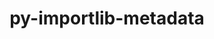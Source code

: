 ---
title: "py-importlib-metadata"
layout: cache
categories: [package, develop]
meta: {"versions": ["7.0.1"], "compilers": ["gcc@=10.2.1", "gcc@=10.5.0", "gcc@=11.1.0", "gcc@=11.4.0", "gcc@=13.3.0", "gcc@=9.4.0", "oneapi@=2024.2.1"], "oss": ["centos7", "rhel8", "ubuntu20.04", "ubuntu22.04"], "platforms": ["linux"], "targets": ["aarch64", "neoverse_v1", "neoverse_v2", "ppc64le", "x86_64_v3"], "stacks": ["data-vis-sdk", "developer-tools-aarch64-linux-gnu", "developer-tools-manylinux2014", "developer-tools-x86_64_v3-linux-gnu", "e4s", "e4s-neoverse-v2", "e4s-neoverse_v1", "e4s-oneapi", "e4s-power", "root"], "num_specs": 76, "num_specs_by_stack": {"developer-tools-manylinux2014": 3, "root": 76, "developer-tools-x86_64_v3-linux-gnu": 3, "developer-tools-aarch64-linux-gnu": 2, "e4s-power": 12, "data-vis-sdk": 6, "e4s-neoverse_v1": 8, "e4s-neoverse-v2": 12, "e4s": 12, "e4s-oneapi": 18}}
spec_details: [{"hash": "b5zshat3gm6d2hgtwp4mvywkwz4k4jx7", "compiler": "gcc@=10.2.1", "versions": ["7.0.1"], "os": "centos7", "platform": "linux", "target": "x86_64_v3", "variants": ["build_system=python_pip"], "stacks": ["developer-tools-manylinux2014", "root"], "size": "-", "tarball": "https://binaries.spack.io/develop/build_cache/linux-centos7-x86_64_v3/gcc-10.2.1/py-importlib-metadata-7.0.1/linux-centos7-x86_64_v3-gcc-10.2.1-py-importlib-metadata-7.0.1-b5zshat3gm6d2hgtwp4mvywkwz4k4jx7.spack"}, {"hash": "i5y6tcy7bj6m3syl62bvnpxjgr4yblkd", "compiler": "gcc@=10.2.1", "versions": ["7.0.1"], "os": "centos7", "platform": "linux", "target": "x86_64_v3", "variants": ["build_system=python_pip"], "stacks": ["developer-tools-manylinux2014", "root"], "size": "-", "tarball": "https://binaries.spack.io/develop/build_cache/linux-centos7-x86_64_v3/gcc-10.2.1/py-importlib-metadata-7.0.1/linux-centos7-x86_64_v3-gcc-10.2.1-py-importlib-metadata-7.0.1-i5y6tcy7bj6m3syl62bvnpxjgr4yblkd.spack"}, {"hash": "ifccghqj2gwrm2oic5ph4pkg4uozfbdk", "compiler": "gcc@=10.2.1", "versions": ["7.0.1"], "os": "centos7", "platform": "linux", "target": "x86_64_v3", "variants": ["build_system=python_pip"], "stacks": ["developer-tools-manylinux2014", "root"], "size": "-", "tarball": "https://binaries.spack.io/develop/build_cache/linux-centos7-x86_64_v3/gcc-10.2.1/py-importlib-metadata-7.0.1/linux-centos7-x86_64_v3-gcc-10.2.1-py-importlib-metadata-7.0.1-ifccghqj2gwrm2oic5ph4pkg4uozfbdk.spack"}, {"hash": "3oc6rngp3g3ap2jlbw7eizcixrywp3c3", "compiler": "gcc@=10.5.0", "versions": ["7.0.1"], "os": "centos7", "platform": "linux", "target": "x86_64_v3", "variants": ["build_system=python_pip"], "stacks": ["developer-tools-x86_64_v3-linux-gnu", "root"], "size": "-", "tarball": "https://binaries.spack.io/develop/build_cache/linux-centos7-x86_64_v3/gcc-10.5.0/py-importlib-metadata-7.0.1/linux-centos7-x86_64_v3-gcc-10.5.0-py-importlib-metadata-7.0.1-3oc6rngp3g3ap2jlbw7eizcixrywp3c3.spack"}, {"hash": "7havhmnxgkaeqp3qyheorngua2yrl55j", "compiler": "gcc@=10.5.0", "versions": ["7.0.1"], "os": "centos7", "platform": "linux", "target": "x86_64_v3", "variants": ["build_system=python_pip"], "stacks": ["developer-tools-x86_64_v3-linux-gnu", "root"], "size": "-", "tarball": "https://binaries.spack.io/develop/build_cache/linux-centos7-x86_64_v3/gcc-10.5.0/py-importlib-metadata-7.0.1/linux-centos7-x86_64_v3-gcc-10.5.0-py-importlib-metadata-7.0.1-7havhmnxgkaeqp3qyheorngua2yrl55j.spack"}, {"hash": "cji6ctixic2b6p272z3teiyzxy55imrr", "compiler": "gcc@=10.5.0", "versions": ["7.0.1"], "os": "centos7", "platform": "linux", "target": "x86_64_v3", "variants": ["build_system=python_pip"], "stacks": ["developer-tools-x86_64_v3-linux-gnu", "root"], "size": "-", "tarball": "https://binaries.spack.io/develop/build_cache/linux-centos7-x86_64_v3/gcc-10.5.0/py-importlib-metadata-7.0.1/linux-centos7-x86_64_v3-gcc-10.5.0-py-importlib-metadata-7.0.1-cji6ctixic2b6p272z3teiyzxy55imrr.spack"}, {"hash": "3ltmr6erxhdnlsnnr3jcc52grkqijxsc", "compiler": "gcc@=13.3.0", "versions": ["7.0.1"], "os": "rhel8", "platform": "linux", "target": "aarch64", "variants": ["build_system=python_pip"], "stacks": ["root", "developer-tools-aarch64-linux-gnu"], "size": "-", "tarball": "https://binaries.spack.io/develop/build_cache/linux-rhel8-aarch64/gcc-13.3.0/py-importlib-metadata-7.0.1/linux-rhel8-aarch64-gcc-13.3.0-py-importlib-metadata-7.0.1-3ltmr6erxhdnlsnnr3jcc52grkqijxsc.spack"}, {"hash": "5zr3a6sjip7ib43e7rpetpoeatnsl7so", "compiler": "gcc@=13.3.0", "versions": ["7.0.1"], "os": "rhel8", "platform": "linux", "target": "aarch64", "variants": ["build_system=python_pip"], "stacks": ["root", "developer-tools-aarch64-linux-gnu"], "size": "-", "tarball": "https://binaries.spack.io/develop/build_cache/linux-rhel8-aarch64/gcc-13.3.0/py-importlib-metadata-7.0.1/linux-rhel8-aarch64-gcc-13.3.0-py-importlib-metadata-7.0.1-5zr3a6sjip7ib43e7rpetpoeatnsl7so.spack"}, {"hash": "lypt4j3swusmqvs4i3ycdjptctl5obi6", "compiler": "gcc@=9.4.0", "versions": ["7.0.1"], "os": "ubuntu20.04", "platform": "linux", "target": "ppc64le", "variants": ["build_system=python_pip"], "stacks": ["root", "e4s-power"], "size": "-", "tarball": "https://binaries.spack.io/develop/build_cache/linux-ubuntu20.04-ppc64le/gcc-9.4.0/py-importlib-metadata-7.0.1/linux-ubuntu20.04-ppc64le-gcc-9.4.0-py-importlib-metadata-7.0.1-lypt4j3swusmqvs4i3ycdjptctl5obi6.spack"}, {"hash": "umqb4fq7oj5hid35pukrguy6pedcl34n", "compiler": "gcc@=9.4.0", "versions": ["7.0.1"], "os": "ubuntu20.04", "platform": "linux", "target": "ppc64le", "variants": ["build_system=python_pip"], "stacks": ["root", "e4s-power"], "size": "-", "tarball": "https://binaries.spack.io/develop/build_cache/linux-ubuntu20.04-ppc64le/gcc-9.4.0/py-importlib-metadata-7.0.1/linux-ubuntu20.04-ppc64le-gcc-9.4.0-py-importlib-metadata-7.0.1-umqb4fq7oj5hid35pukrguy6pedcl34n.spack"}, {"hash": "prxhmif2c55p7jrqh6k52ilr3x7p3rnm", "compiler": "gcc@=9.4.0", "versions": ["7.0.1"], "os": "ubuntu20.04", "platform": "linux", "target": "ppc64le", "variants": ["build_system=python_pip"], "stacks": ["root", "e4s-power"], "size": "-", "tarball": "https://binaries.spack.io/develop/build_cache/linux-ubuntu20.04-ppc64le/gcc-9.4.0/py-importlib-metadata-7.0.1/linux-ubuntu20.04-ppc64le-gcc-9.4.0-py-importlib-metadata-7.0.1-prxhmif2c55p7jrqh6k52ilr3x7p3rnm.spack"}, {"hash": "5gs62vghojllrce5xijd7us7elir3c3r", "compiler": "gcc@=9.4.0", "versions": ["7.0.1"], "os": "ubuntu20.04", "platform": "linux", "target": "ppc64le", "variants": ["build_system=python_pip"], "stacks": ["root", "e4s-power"], "size": "-", "tarball": "https://binaries.spack.io/develop/build_cache/linux-ubuntu20.04-ppc64le/gcc-9.4.0/py-importlib-metadata-7.0.1/linux-ubuntu20.04-ppc64le-gcc-9.4.0-py-importlib-metadata-7.0.1-5gs62vghojllrce5xijd7us7elir3c3r.spack"}, {"hash": "244m2q3irtt43hva4m5uzah5dceng3if", "compiler": "gcc@=9.4.0", "versions": ["7.0.1"], "os": "ubuntu20.04", "platform": "linux", "target": "ppc64le", "variants": ["build_system=python_pip"], "stacks": ["root", "e4s-power"], "size": "-", "tarball": "https://binaries.spack.io/develop/build_cache/linux-ubuntu20.04-ppc64le/gcc-9.4.0/py-importlib-metadata-7.0.1/linux-ubuntu20.04-ppc64le-gcc-9.4.0-py-importlib-metadata-7.0.1-244m2q3irtt43hva4m5uzah5dceng3if.spack"}, {"hash": "tetmaf2g5ucchlqbsksozl2fasqubzms", "compiler": "gcc@=9.4.0", "versions": ["7.0.1"], "os": "ubuntu20.04", "platform": "linux", "target": "ppc64le", "variants": ["build_system=python_pip"], "stacks": ["root", "e4s-power"], "size": "-", "tarball": "https://binaries.spack.io/develop/build_cache/linux-ubuntu20.04-ppc64le/gcc-9.4.0/py-importlib-metadata-7.0.1/linux-ubuntu20.04-ppc64le-gcc-9.4.0-py-importlib-metadata-7.0.1-tetmaf2g5ucchlqbsksozl2fasqubzms.spack"}, {"hash": "2yx4zcqw5mgqrf7wppu3fk2lahijdfxp", "compiler": "gcc@=9.4.0", "versions": ["7.0.1"], "os": "ubuntu20.04", "platform": "linux", "target": "ppc64le", "variants": ["build_system=python_pip"], "stacks": ["root", "e4s-power"], "size": "-", "tarball": "https://binaries.spack.io/develop/build_cache/linux-ubuntu20.04-ppc64le/gcc-9.4.0/py-importlib-metadata-7.0.1/linux-ubuntu20.04-ppc64le-gcc-9.4.0-py-importlib-metadata-7.0.1-2yx4zcqw5mgqrf7wppu3fk2lahijdfxp.spack"}, {"hash": "jfcy4mbfmeg2xwpdibidsskidgpuqzix", "compiler": "gcc@=9.4.0", "versions": ["7.0.1"], "os": "ubuntu20.04", "platform": "linux", "target": "ppc64le", "variants": ["build_system=python_pip"], "stacks": ["root", "e4s-power"], "size": "-", "tarball": "https://binaries.spack.io/develop/build_cache/linux-ubuntu20.04-ppc64le/gcc-9.4.0/py-importlib-metadata-7.0.1/linux-ubuntu20.04-ppc64le-gcc-9.4.0-py-importlib-metadata-7.0.1-jfcy4mbfmeg2xwpdibidsskidgpuqzix.spack"}, {"hash": "jhdkljt2pomekj4xzlg5sstygqefs5xn", "compiler": "gcc@=9.4.0", "versions": ["7.0.1"], "os": "ubuntu20.04", "platform": "linux", "target": "ppc64le", "variants": ["build_system=python_pip"], "stacks": ["root", "e4s-power"], "size": "-", "tarball": "https://binaries.spack.io/develop/build_cache/linux-ubuntu20.04-ppc64le/gcc-9.4.0/py-importlib-metadata-7.0.1/linux-ubuntu20.04-ppc64le-gcc-9.4.0-py-importlib-metadata-7.0.1-jhdkljt2pomekj4xzlg5sstygqefs5xn.spack"}, {"hash": "wii5ryfrmkjfuat37qejhbp2k5do7hm4", "compiler": "gcc@=9.4.0", "versions": ["7.0.1"], "os": "ubuntu20.04", "platform": "linux", "target": "ppc64le", "variants": ["build_system=python_pip"], "stacks": ["root", "e4s-power"], "size": "-", "tarball": "https://binaries.spack.io/develop/build_cache/linux-ubuntu20.04-ppc64le/gcc-9.4.0/py-importlib-metadata-7.0.1/linux-ubuntu20.04-ppc64le-gcc-9.4.0-py-importlib-metadata-7.0.1-wii5ryfrmkjfuat37qejhbp2k5do7hm4.spack"}, {"hash": "ziehz76e67zmcunvx5mjbizt4m7u7ruc", "compiler": "gcc@=9.4.0", "versions": ["7.0.1"], "os": "ubuntu20.04", "platform": "linux", "target": "ppc64le", "variants": ["build_system=python_pip"], "stacks": ["root", "e4s-power"], "size": "-", "tarball": "https://binaries.spack.io/develop/build_cache/linux-ubuntu20.04-ppc64le/gcc-9.4.0/py-importlib-metadata-7.0.1/linux-ubuntu20.04-ppc64le-gcc-9.4.0-py-importlib-metadata-7.0.1-ziehz76e67zmcunvx5mjbizt4m7u7ruc.spack"}, {"hash": "ztuefqbkvsyw2umfc4dsto2ybswy2755", "compiler": "gcc@=9.4.0", "versions": ["7.0.1"], "os": "ubuntu20.04", "platform": "linux", "target": "ppc64le", "variants": ["build_system=python_pip"], "stacks": ["root", "e4s-power"], "size": "-", "tarball": "https://binaries.spack.io/develop/build_cache/linux-ubuntu20.04-ppc64le/gcc-9.4.0/py-importlib-metadata-7.0.1/linux-ubuntu20.04-ppc64le-gcc-9.4.0-py-importlib-metadata-7.0.1-ztuefqbkvsyw2umfc4dsto2ybswy2755.spack"}, {"hash": "j3g2r6lkfqdt5pxk3mduxuctun6t3sr2", "compiler": "gcc@=11.1.0", "versions": ["7.0.1"], "os": "ubuntu20.04", "platform": "linux", "target": "x86_64_v3", "variants": ["build_system=python_pip"], "stacks": ["data-vis-sdk", "root"], "size": "-", "tarball": "https://binaries.spack.io/develop/build_cache/linux-ubuntu20.04-x86_64_v3/gcc-11.1.0/py-importlib-metadata-7.0.1/linux-ubuntu20.04-x86_64_v3-gcc-11.1.0-py-importlib-metadata-7.0.1-j3g2r6lkfqdt5pxk3mduxuctun6t3sr2.spack"}, {"hash": "ni3mel2a3nvmnpeda3rfdu26c3iowjtv", "compiler": "gcc@=11.1.0", "versions": ["7.0.1"], "os": "ubuntu20.04", "platform": "linux", "target": "x86_64_v3", "variants": ["build_system=python_pip"], "stacks": ["data-vis-sdk", "root"], "size": "-", "tarball": "https://binaries.spack.io/develop/build_cache/linux-ubuntu20.04-x86_64_v3/gcc-11.1.0/py-importlib-metadata-7.0.1/linux-ubuntu20.04-x86_64_v3-gcc-11.1.0-py-importlib-metadata-7.0.1-ni3mel2a3nvmnpeda3rfdu26c3iowjtv.spack"}, {"hash": "txlzbt5lxhz6jyahaxzufq6titfjbkqe", "compiler": "gcc@=11.1.0", "versions": ["7.0.1"], "os": "ubuntu20.04", "platform": "linux", "target": "x86_64_v3", "variants": ["build_system=python_pip"], "stacks": ["data-vis-sdk", "root"], "size": "-", "tarball": "https://binaries.spack.io/develop/build_cache/linux-ubuntu20.04-x86_64_v3/gcc-11.1.0/py-importlib-metadata-7.0.1/linux-ubuntu20.04-x86_64_v3-gcc-11.1.0-py-importlib-metadata-7.0.1-txlzbt5lxhz6jyahaxzufq6titfjbkqe.spack"}, {"hash": "24r353haoahrj6dnrpis3wmpbjervkob", "compiler": "gcc@=11.1.0", "versions": ["7.0.1"], "os": "ubuntu20.04", "platform": "linux", "target": "x86_64_v3", "variants": ["build_system=python_pip"], "stacks": ["data-vis-sdk", "root"], "size": "-", "tarball": "https://binaries.spack.io/develop/build_cache/linux-ubuntu20.04-x86_64_v3/gcc-11.1.0/py-importlib-metadata-7.0.1/linux-ubuntu20.04-x86_64_v3-gcc-11.1.0-py-importlib-metadata-7.0.1-24r353haoahrj6dnrpis3wmpbjervkob.spack"}, {"hash": "lgj4wpvi44eyeebzztzo55nlzjo4xbsp", "compiler": "gcc@=11.1.0", "versions": ["7.0.1"], "os": "ubuntu20.04", "platform": "linux", "target": "x86_64_v3", "variants": ["build_system=python_pip"], "stacks": ["data-vis-sdk", "root"], "size": "-", "tarball": "https://binaries.spack.io/develop/build_cache/linux-ubuntu20.04-x86_64_v3/gcc-11.1.0/py-importlib-metadata-7.0.1/linux-ubuntu20.04-x86_64_v3-gcc-11.1.0-py-importlib-metadata-7.0.1-lgj4wpvi44eyeebzztzo55nlzjo4xbsp.spack"}, {"hash": "rk77gfnaojyac6pfxhzl6ftfrkhcqlzc", "compiler": "gcc@=11.1.0", "versions": ["7.0.1"], "os": "ubuntu20.04", "platform": "linux", "target": "x86_64_v3", "variants": ["build_system=python_pip"], "stacks": ["data-vis-sdk", "root"], "size": "-", "tarball": "https://binaries.spack.io/develop/build_cache/linux-ubuntu20.04-x86_64_v3/gcc-11.1.0/py-importlib-metadata-7.0.1/linux-ubuntu20.04-x86_64_v3-gcc-11.1.0-py-importlib-metadata-7.0.1-rk77gfnaojyac6pfxhzl6ftfrkhcqlzc.spack"}, {"hash": "v6w4us2o4fnljyih6cur62clqpmmkgnz", "compiler": "gcc@=11.4.0", "versions": ["7.0.1"], "os": "ubuntu22.04", "platform": "linux", "target": "neoverse_v1", "variants": ["build_system=python_pip"], "stacks": ["e4s-neoverse_v1", "root"], "size": "-", "tarball": "https://binaries.spack.io/develop/build_cache/linux-ubuntu22.04-neoverse_v1/gcc-11.4.0/py-importlib-metadata-7.0.1/linux-ubuntu22.04-neoverse_v1-gcc-11.4.0-py-importlib-metadata-7.0.1-v6w4us2o4fnljyih6cur62clqpmmkgnz.spack"}, {"hash": "tn4qz5ceqa6aoaloco6eyrb23bbrzh75", "compiler": "gcc@=11.4.0", "versions": ["7.0.1"], "os": "ubuntu22.04", "platform": "linux", "target": "neoverse_v1", "variants": ["build_system=python_pip"], "stacks": ["e4s-neoverse_v1", "root"], "size": "-", "tarball": "https://binaries.spack.io/develop/build_cache/linux-ubuntu22.04-neoverse_v1/gcc-11.4.0/py-importlib-metadata-7.0.1/linux-ubuntu22.04-neoverse_v1-gcc-11.4.0-py-importlib-metadata-7.0.1-tn4qz5ceqa6aoaloco6eyrb23bbrzh75.spack"}, {"hash": "lmgni47tilygxoh6xpepyszdqpjeoxzv", "compiler": "gcc@=11.4.0", "versions": ["7.0.1"], "os": "ubuntu22.04", "platform": "linux", "target": "neoverse_v1", "variants": ["build_system=python_pip"], "stacks": ["e4s-neoverse_v1", "root"], "size": "-", "tarball": "https://binaries.spack.io/develop/build_cache/linux-ubuntu22.04-neoverse_v1/gcc-11.4.0/py-importlib-metadata-7.0.1/linux-ubuntu22.04-neoverse_v1-gcc-11.4.0-py-importlib-metadata-7.0.1-lmgni47tilygxoh6xpepyszdqpjeoxzv.spack"}, {"hash": "5v4vryon7tmjaobrammg4pnqsoe5wc2w", "compiler": "gcc@=11.4.0", "versions": ["7.0.1"], "os": "ubuntu22.04", "platform": "linux", "target": "neoverse_v1", "variants": ["build_system=python_pip"], "stacks": ["e4s-neoverse_v1", "root"], "size": "-", "tarball": "https://binaries.spack.io/develop/build_cache/linux-ubuntu22.04-neoverse_v1/gcc-11.4.0/py-importlib-metadata-7.0.1/linux-ubuntu22.04-neoverse_v1-gcc-11.4.0-py-importlib-metadata-7.0.1-5v4vryon7tmjaobrammg4pnqsoe5wc2w.spack"}, {"hash": "2hidk2o2tgp3uudqhczonnzafiprfiib", "compiler": "gcc@=11.4.0", "versions": ["7.0.1"], "os": "ubuntu22.04", "platform": "linux", "target": "neoverse_v1", "variants": ["build_system=python_pip"], "stacks": ["e4s-neoverse_v1", "root"], "size": "-", "tarball": "https://binaries.spack.io/develop/build_cache/linux-ubuntu22.04-neoverse_v1/gcc-11.4.0/py-importlib-metadata-7.0.1/linux-ubuntu22.04-neoverse_v1-gcc-11.4.0-py-importlib-metadata-7.0.1-2hidk2o2tgp3uudqhczonnzafiprfiib.spack"}, {"hash": "h66oxvbwvexmfy54adnk6tu3no542kbn", "compiler": "gcc@=11.4.0", "versions": ["7.0.1"], "os": "ubuntu22.04", "platform": "linux", "target": "neoverse_v1", "variants": ["build_system=python_pip"], "stacks": ["e4s-neoverse_v1", "root"], "size": "-", "tarball": "https://binaries.spack.io/develop/build_cache/linux-ubuntu22.04-neoverse_v1/gcc-11.4.0/py-importlib-metadata-7.0.1/linux-ubuntu22.04-neoverse_v1-gcc-11.4.0-py-importlib-metadata-7.0.1-h66oxvbwvexmfy54adnk6tu3no542kbn.spack"}, {"hash": "r7zexkujnxg4qt2mbupsisj5o3c4ji7d", "compiler": "gcc@=11.4.0", "versions": ["7.0.1"], "os": "ubuntu22.04", "platform": "linux", "target": "neoverse_v1", "variants": ["build_system=python_pip"], "stacks": ["e4s-neoverse_v1", "root"], "size": "-", "tarball": "https://binaries.spack.io/develop/build_cache/linux-ubuntu22.04-neoverse_v1/gcc-11.4.0/py-importlib-metadata-7.0.1/linux-ubuntu22.04-neoverse_v1-gcc-11.4.0-py-importlib-metadata-7.0.1-r7zexkujnxg4qt2mbupsisj5o3c4ji7d.spack"}, {"hash": "s2khcvtngfcnadujkr5tyc2yuxwzf2vo", "compiler": "gcc@=11.4.0", "versions": ["7.0.1"], "os": "ubuntu22.04", "platform": "linux", "target": "neoverse_v1", "variants": ["build_system=python_pip"], "stacks": ["e4s-neoverse_v1", "root"], "size": "-", "tarball": "https://binaries.spack.io/develop/build_cache/linux-ubuntu22.04-neoverse_v1/gcc-11.4.0/py-importlib-metadata-7.0.1/linux-ubuntu22.04-neoverse_v1-gcc-11.4.0-py-importlib-metadata-7.0.1-s2khcvtngfcnadujkr5tyc2yuxwzf2vo.spack"}, {"hash": "t2cc266u25tfstbg6rwtygrg4xyj3a5d", "compiler": "gcc@=11.4.0", "versions": ["7.0.1"], "os": "ubuntu22.04", "platform": "linux", "target": "neoverse_v2", "variants": ["build_system=python_pip"], "stacks": ["e4s-neoverse-v2", "root"], "size": "-", "tarball": "https://binaries.spack.io/develop/build_cache/linux-ubuntu22.04-neoverse_v2/gcc-11.4.0/py-importlib-metadata-7.0.1/linux-ubuntu22.04-neoverse_v2-gcc-11.4.0-py-importlib-metadata-7.0.1-t2cc266u25tfstbg6rwtygrg4xyj3a5d.spack"}, {"hash": "uct76bxzwt3wrtedoiulmhtvhyhsfi56", "compiler": "gcc@=11.4.0", "versions": ["7.0.1"], "os": "ubuntu22.04", "platform": "linux", "target": "neoverse_v2", "variants": ["build_system=python_pip"], "stacks": ["e4s-neoverse-v2", "root"], "size": "-", "tarball": "https://binaries.spack.io/develop/build_cache/linux-ubuntu22.04-neoverse_v2/gcc-11.4.0/py-importlib-metadata-7.0.1/linux-ubuntu22.04-neoverse_v2-gcc-11.4.0-py-importlib-metadata-7.0.1-uct76bxzwt3wrtedoiulmhtvhyhsfi56.spack"}, {"hash": "nxfons7e6y5x6re3bmwvwai2zovg33kh", "compiler": "gcc@=11.4.0", "versions": ["7.0.1"], "os": "ubuntu22.04", "platform": "linux", "target": "neoverse_v2", "variants": ["build_system=python_pip"], "stacks": ["e4s-neoverse-v2", "root"], "size": "-", "tarball": "https://binaries.spack.io/develop/build_cache/linux-ubuntu22.04-neoverse_v2/gcc-11.4.0/py-importlib-metadata-7.0.1/linux-ubuntu22.04-neoverse_v2-gcc-11.4.0-py-importlib-metadata-7.0.1-nxfons7e6y5x6re3bmwvwai2zovg33kh.spack"}, {"hash": "kne6yfjzlwuldti4r22wg57ajbtlmimz", "compiler": "gcc@=11.4.0", "versions": ["7.0.1"], "os": "ubuntu22.04", "platform": "linux", "target": "neoverse_v2", "variants": ["build_system=python_pip"], "stacks": ["e4s-neoverse-v2", "root"], "size": "-", "tarball": "https://binaries.spack.io/develop/build_cache/linux-ubuntu22.04-neoverse_v2/gcc-11.4.0/py-importlib-metadata-7.0.1/linux-ubuntu22.04-neoverse_v2-gcc-11.4.0-py-importlib-metadata-7.0.1-kne6yfjzlwuldti4r22wg57ajbtlmimz.spack"}, {"hash": "gk47wjsz2dpss7i3adpivmzfprdaricd", "compiler": "gcc@=11.4.0", "versions": ["7.0.1"], "os": "ubuntu22.04", "platform": "linux", "target": "neoverse_v2", "variants": ["build_system=python_pip"], "stacks": ["e4s-neoverse-v2", "root"], "size": "-", "tarball": "https://binaries.spack.io/develop/build_cache/linux-ubuntu22.04-neoverse_v2/gcc-11.4.0/py-importlib-metadata-7.0.1/linux-ubuntu22.04-neoverse_v2-gcc-11.4.0-py-importlib-metadata-7.0.1-gk47wjsz2dpss7i3adpivmzfprdaricd.spack"}, {"hash": "vaaek765775grjds2qjz5jzkqvjuqvj3", "compiler": "gcc@=11.4.0", "versions": ["7.0.1"], "os": "ubuntu22.04", "platform": "linux", "target": "neoverse_v2", "variants": ["build_system=python_pip"], "stacks": ["e4s-neoverse-v2", "root"], "size": "-", "tarball": "https://binaries.spack.io/develop/build_cache/linux-ubuntu22.04-neoverse_v2/gcc-11.4.0/py-importlib-metadata-7.0.1/linux-ubuntu22.04-neoverse_v2-gcc-11.4.0-py-importlib-metadata-7.0.1-vaaek765775grjds2qjz5jzkqvjuqvj3.spack"}, {"hash": "ahompjgcc6zcqxtq5lwrtshwgqyph4aj", "compiler": "gcc@=11.4.0", "versions": ["7.0.1"], "os": "ubuntu22.04", "platform": "linux", "target": "neoverse_v2", "variants": ["build_system=python_pip"], "stacks": ["e4s-neoverse-v2", "root"], "size": "-", "tarball": "https://binaries.spack.io/develop/build_cache/linux-ubuntu22.04-neoverse_v2/gcc-11.4.0/py-importlib-metadata-7.0.1/linux-ubuntu22.04-neoverse_v2-gcc-11.4.0-py-importlib-metadata-7.0.1-ahompjgcc6zcqxtq5lwrtshwgqyph4aj.spack"}, {"hash": "j5zccdzkrndw2xhlbgc563a7wkdknpm5", "compiler": "gcc@=11.4.0", "versions": ["7.0.1"], "os": "ubuntu22.04", "platform": "linux", "target": "neoverse_v2", "variants": ["build_system=python_pip"], "stacks": ["e4s-neoverse-v2", "root"], "size": "-", "tarball": "https://binaries.spack.io/develop/build_cache/linux-ubuntu22.04-neoverse_v2/gcc-11.4.0/py-importlib-metadata-7.0.1/linux-ubuntu22.04-neoverse_v2-gcc-11.4.0-py-importlib-metadata-7.0.1-j5zccdzkrndw2xhlbgc563a7wkdknpm5.spack"}, {"hash": "k52nz42uutvf2sfy3nanryzqanxpjevi", "compiler": "gcc@=11.4.0", "versions": ["7.0.1"], "os": "ubuntu22.04", "platform": "linux", "target": "neoverse_v2", "variants": ["build_system=python_pip"], "stacks": ["e4s-neoverse-v2", "root"], "size": "-", "tarball": "https://binaries.spack.io/develop/build_cache/linux-ubuntu22.04-neoverse_v2/gcc-11.4.0/py-importlib-metadata-7.0.1/linux-ubuntu22.04-neoverse_v2-gcc-11.4.0-py-importlib-metadata-7.0.1-k52nz42uutvf2sfy3nanryzqanxpjevi.spack"}, {"hash": "mkt7nl735pbxkigvsreneki63rodl7zl", "compiler": "gcc@=11.4.0", "versions": ["7.0.1"], "os": "ubuntu22.04", "platform": "linux", "target": "neoverse_v2", "variants": ["build_system=python_pip"], "stacks": ["e4s-neoverse-v2", "root"], "size": "-", "tarball": "https://binaries.spack.io/develop/build_cache/linux-ubuntu22.04-neoverse_v2/gcc-11.4.0/py-importlib-metadata-7.0.1/linux-ubuntu22.04-neoverse_v2-gcc-11.4.0-py-importlib-metadata-7.0.1-mkt7nl735pbxkigvsreneki63rodl7zl.spack"}, {"hash": "tdmgobdakapcf3ngivsnoifdndhvshns", "compiler": "gcc@=11.4.0", "versions": ["7.0.1"], "os": "ubuntu22.04", "platform": "linux", "target": "neoverse_v2", "variants": ["build_system=python_pip"], "stacks": ["e4s-neoverse-v2", "root"], "size": "-", "tarball": "https://binaries.spack.io/develop/build_cache/linux-ubuntu22.04-neoverse_v2/gcc-11.4.0/py-importlib-metadata-7.0.1/linux-ubuntu22.04-neoverse_v2-gcc-11.4.0-py-importlib-metadata-7.0.1-tdmgobdakapcf3ngivsnoifdndhvshns.spack"}, {"hash": "x5plpht23u2n3vqifmnksmt3h62otjyj", "compiler": "gcc@=11.4.0", "versions": ["7.0.1"], "os": "ubuntu22.04", "platform": "linux", "target": "neoverse_v2", "variants": ["build_system=python_pip"], "stacks": ["e4s-neoverse-v2", "root"], "size": "-", "tarball": "https://binaries.spack.io/develop/build_cache/linux-ubuntu22.04-neoverse_v2/gcc-11.4.0/py-importlib-metadata-7.0.1/linux-ubuntu22.04-neoverse_v2-gcc-11.4.0-py-importlib-metadata-7.0.1-x5plpht23u2n3vqifmnksmt3h62otjyj.spack"}, {"hash": "5xh27by7knccumudhyt53oeeete7ouef", "compiler": "gcc@=11.4.0", "versions": ["7.0.1"], "os": "ubuntu22.04", "platform": "linux", "target": "x86_64_v3", "variants": ["build_system=python_pip"], "stacks": ["root", "e4s"], "size": "-", "tarball": "https://binaries.spack.io/develop/build_cache/linux-ubuntu22.04-x86_64_v3/gcc-11.4.0/py-importlib-metadata-7.0.1/linux-ubuntu22.04-x86_64_v3-gcc-11.4.0-py-importlib-metadata-7.0.1-5xh27by7knccumudhyt53oeeete7ouef.spack"}, {"hash": "sg3bkklcvodw6zgpfap5dvz72bf2jzna", "compiler": "gcc@=11.4.0", "versions": ["7.0.1"], "os": "ubuntu22.04", "platform": "linux", "target": "x86_64_v3", "variants": ["build_system=python_pip"], "stacks": ["root", "e4s"], "size": "-", "tarball": "https://binaries.spack.io/develop/build_cache/linux-ubuntu22.04-x86_64_v3/gcc-11.4.0/py-importlib-metadata-7.0.1/linux-ubuntu22.04-x86_64_v3-gcc-11.4.0-py-importlib-metadata-7.0.1-sg3bkklcvodw6zgpfap5dvz72bf2jzna.spack"}, {"hash": "d3o77rnu5zx4xymmhhcqwrqn5yp3phoj", "compiler": "gcc@=11.4.0", "versions": ["7.0.1"], "os": "ubuntu22.04", "platform": "linux", "target": "x86_64_v3", "variants": ["build_system=python_pip"], "stacks": ["root", "e4s"], "size": "-", "tarball": "https://binaries.spack.io/develop/build_cache/linux-ubuntu22.04-x86_64_v3/gcc-11.4.0/py-importlib-metadata-7.0.1/linux-ubuntu22.04-x86_64_v3-gcc-11.4.0-py-importlib-metadata-7.0.1-d3o77rnu5zx4xymmhhcqwrqn5yp3phoj.spack"}, {"hash": "7trzhq5ah5kkd65sti4ycbc3qylsdb4a", "compiler": "gcc@=11.4.0", "versions": ["7.0.1"], "os": "ubuntu22.04", "platform": "linux", "target": "x86_64_v3", "variants": ["build_system=python_pip"], "stacks": ["root", "e4s"], "size": "-", "tarball": "https://binaries.spack.io/develop/build_cache/linux-ubuntu22.04-x86_64_v3/gcc-11.4.0/py-importlib-metadata-7.0.1/linux-ubuntu22.04-x86_64_v3-gcc-11.4.0-py-importlib-metadata-7.0.1-7trzhq5ah5kkd65sti4ycbc3qylsdb4a.spack"}, {"hash": "mjwnir6x3radlolwki3uyklk27x6ysy6", "compiler": "gcc@=11.4.0", "versions": ["7.0.1"], "os": "ubuntu22.04", "platform": "linux", "target": "x86_64_v3", "variants": ["build_system=python_pip"], "stacks": ["root", "e4s"], "size": "-", "tarball": "https://binaries.spack.io/develop/build_cache/linux-ubuntu22.04-x86_64_v3/gcc-11.4.0/py-importlib-metadata-7.0.1/linux-ubuntu22.04-x86_64_v3-gcc-11.4.0-py-importlib-metadata-7.0.1-mjwnir6x3radlolwki3uyklk27x6ysy6.spack"}, {"hash": "fqc3zzzokodpqretlgj4nhombjd3cuoc", "compiler": "gcc@=11.4.0", "versions": ["7.0.1"], "os": "ubuntu22.04", "platform": "linux", "target": "x86_64_v3", "variants": ["build_system=python_pip"], "stacks": ["root", "e4s"], "size": "-", "tarball": "https://binaries.spack.io/develop/build_cache/linux-ubuntu22.04-x86_64_v3/gcc-11.4.0/py-importlib-metadata-7.0.1/linux-ubuntu22.04-x86_64_v3-gcc-11.4.0-py-importlib-metadata-7.0.1-fqc3zzzokodpqretlgj4nhombjd3cuoc.spack"}, {"hash": "2m7spu3qqsnxnw65jegry3tpsqjrbhxj", "compiler": "gcc@=11.4.0", "versions": ["7.0.1"], "os": "ubuntu22.04", "platform": "linux", "target": "x86_64_v3", "variants": ["build_system=python_pip"], "stacks": ["root", "e4s"], "size": "-", "tarball": "https://binaries.spack.io/develop/build_cache/linux-ubuntu22.04-x86_64_v3/gcc-11.4.0/py-importlib-metadata-7.0.1/linux-ubuntu22.04-x86_64_v3-gcc-11.4.0-py-importlib-metadata-7.0.1-2m7spu3qqsnxnw65jegry3tpsqjrbhxj.spack"}, {"hash": "67madzi7vt2rpivqnkkppjxd3fcorai2", "compiler": "gcc@=11.4.0", "versions": ["7.0.1"], "os": "ubuntu22.04", "platform": "linux", "target": "x86_64_v3", "variants": ["build_system=python_pip"], "stacks": ["root", "e4s"], "size": "-", "tarball": "https://binaries.spack.io/develop/build_cache/linux-ubuntu22.04-x86_64_v3/gcc-11.4.0/py-importlib-metadata-7.0.1/linux-ubuntu22.04-x86_64_v3-gcc-11.4.0-py-importlib-metadata-7.0.1-67madzi7vt2rpivqnkkppjxd3fcorai2.spack"}, {"hash": "ci36exwbxaoh2cdjdpftlfiytqfktcu5", "compiler": "gcc@=11.4.0", "versions": ["7.0.1"], "os": "ubuntu22.04", "platform": "linux", "target": "x86_64_v3", "variants": ["build_system=python_pip"], "stacks": ["root", "e4s"], "size": "-", "tarball": "https://binaries.spack.io/develop/build_cache/linux-ubuntu22.04-x86_64_v3/gcc-11.4.0/py-importlib-metadata-7.0.1/linux-ubuntu22.04-x86_64_v3-gcc-11.4.0-py-importlib-metadata-7.0.1-ci36exwbxaoh2cdjdpftlfiytqfktcu5.spack"}, {"hash": "ngwwwtvclstibjwbnyvhowb4wq77tcp5", "compiler": "gcc@=11.4.0", "versions": ["7.0.1"], "os": "ubuntu22.04", "platform": "linux", "target": "x86_64_v3", "variants": ["build_system=python_pip"], "stacks": ["root", "e4s"], "size": "-", "tarball": "https://binaries.spack.io/develop/build_cache/linux-ubuntu22.04-x86_64_v3/gcc-11.4.0/py-importlib-metadata-7.0.1/linux-ubuntu22.04-x86_64_v3-gcc-11.4.0-py-importlib-metadata-7.0.1-ngwwwtvclstibjwbnyvhowb4wq77tcp5.spack"}, {"hash": "rme4yuo6ybbpxrjobvbpkycgcdk3mlhs", "compiler": "gcc@=11.4.0", "versions": ["7.0.1"], "os": "ubuntu22.04", "platform": "linux", "target": "x86_64_v3", "variants": ["build_system=python_pip"], "stacks": ["root", "e4s"], "size": "-", "tarball": "https://binaries.spack.io/develop/build_cache/linux-ubuntu22.04-x86_64_v3/gcc-11.4.0/py-importlib-metadata-7.0.1/linux-ubuntu22.04-x86_64_v3-gcc-11.4.0-py-importlib-metadata-7.0.1-rme4yuo6ybbpxrjobvbpkycgcdk3mlhs.spack"}, {"hash": "yaqhvckynrdahpzeqpcnaodjq6eahjhg", "compiler": "gcc@=11.4.0", "versions": ["7.0.1"], "os": "ubuntu22.04", "platform": "linux", "target": "x86_64_v3", "variants": ["build_system=python_pip"], "stacks": ["root", "e4s"], "size": "-", "tarball": "https://binaries.spack.io/develop/build_cache/linux-ubuntu22.04-x86_64_v3/gcc-11.4.0/py-importlib-metadata-7.0.1/linux-ubuntu22.04-x86_64_v3-gcc-11.4.0-py-importlib-metadata-7.0.1-yaqhvckynrdahpzeqpcnaodjq6eahjhg.spack"}, {"hash": "zq5zgzo6hnhurs3dbrrhg77ybktq7kji", "compiler": "oneapi@=2024.2.1", "versions": ["7.0.1"], "os": "ubuntu22.04", "platform": "linux", "target": "x86_64_v3", "variants": ["build_system=python_pip"], "stacks": ["e4s-oneapi", "root"], "size": "-", "tarball": "https://binaries.spack.io/develop/build_cache/linux-ubuntu22.04-x86_64_v3/oneapi-2024.2.1/py-importlib-metadata-7.0.1/linux-ubuntu22.04-x86_64_v3-oneapi-2024.2.1-py-importlib-metadata-7.0.1-zq5zgzo6hnhurs3dbrrhg77ybktq7kji.spack"}, {"hash": "m3f42q7dg3zfold4qqwyib76wh537gzo", "compiler": "oneapi@=2024.2.1", "versions": ["7.0.1"], "os": "ubuntu22.04", "platform": "linux", "target": "x86_64_v3", "variants": ["build_system=python_pip"], "stacks": ["e4s-oneapi", "root"], "size": "-", "tarball": "https://binaries.spack.io/develop/build_cache/linux-ubuntu22.04-x86_64_v3/oneapi-2024.2.1/py-importlib-metadata-7.0.1/linux-ubuntu22.04-x86_64_v3-oneapi-2024.2.1-py-importlib-metadata-7.0.1-m3f42q7dg3zfold4qqwyib76wh537gzo.spack"}, {"hash": "3kxwxr4tsevktuzq2baqhvdb4ku37mvx", "compiler": "oneapi@=2024.2.1", "versions": ["7.0.1"], "os": "ubuntu22.04", "platform": "linux", "target": "x86_64_v3", "variants": ["build_system=python_pip"], "stacks": ["e4s-oneapi", "root"], "size": "-", "tarball": "https://binaries.spack.io/develop/build_cache/linux-ubuntu22.04-x86_64_v3/oneapi-2024.2.1/py-importlib-metadata-7.0.1/linux-ubuntu22.04-x86_64_v3-oneapi-2024.2.1-py-importlib-metadata-7.0.1-3kxwxr4tsevktuzq2baqhvdb4ku37mvx.spack"}, {"hash": "pmdtonea24mallz66xmboe7fwwzanlud", "compiler": "oneapi@=2024.2.1", "versions": ["7.0.1"], "os": "ubuntu22.04", "platform": "linux", "target": "x86_64_v3", "variants": ["build_system=python_pip"], "stacks": ["e4s-oneapi", "root"], "size": "-", "tarball": "https://binaries.spack.io/develop/build_cache/linux-ubuntu22.04-x86_64_v3/oneapi-2024.2.1/py-importlib-metadata-7.0.1/linux-ubuntu22.04-x86_64_v3-oneapi-2024.2.1-py-importlib-metadata-7.0.1-pmdtonea24mallz66xmboe7fwwzanlud.spack"}, {"hash": "66qomnwyx27va7g3plrb466itmd7ybo7", "compiler": "oneapi@=2024.2.1", "versions": ["7.0.1"], "os": "ubuntu22.04", "platform": "linux", "target": "x86_64_v3", "variants": ["build_system=python_pip"], "stacks": ["e4s-oneapi", "root"], "size": "-", "tarball": "https://binaries.spack.io/develop/build_cache/linux-ubuntu22.04-x86_64_v3/oneapi-2024.2.1/py-importlib-metadata-7.0.1/linux-ubuntu22.04-x86_64_v3-oneapi-2024.2.1-py-importlib-metadata-7.0.1-66qomnwyx27va7g3plrb466itmd7ybo7.spack"}, {"hash": "c2q5emq7ylrciv4m4hw4yxk7udqzrr7n", "compiler": "oneapi@=2024.2.1", "versions": ["7.0.1"], "os": "ubuntu22.04", "platform": "linux", "target": "x86_64_v3", "variants": ["build_system=python_pip"], "stacks": ["e4s-oneapi", "root"], "size": "-", "tarball": "https://binaries.spack.io/develop/build_cache/linux-ubuntu22.04-x86_64_v3/oneapi-2024.2.1/py-importlib-metadata-7.0.1/linux-ubuntu22.04-x86_64_v3-oneapi-2024.2.1-py-importlib-metadata-7.0.1-c2q5emq7ylrciv4m4hw4yxk7udqzrr7n.spack"}, {"hash": "vwzmszc36uwxspxfxgpci42hoqjv3n2p", "compiler": "oneapi@=2024.2.1", "versions": ["7.0.1"], "os": "ubuntu22.04", "platform": "linux", "target": "x86_64_v3", "variants": ["build_system=python_pip"], "stacks": ["e4s-oneapi", "root"], "size": "-", "tarball": "https://binaries.spack.io/develop/build_cache/linux-ubuntu22.04-x86_64_v3/oneapi-2024.2.1/py-importlib-metadata-7.0.1/linux-ubuntu22.04-x86_64_v3-oneapi-2024.2.1-py-importlib-metadata-7.0.1-vwzmszc36uwxspxfxgpci42hoqjv3n2p.spack"}, {"hash": "6sc73g643y2wu5e72ukdq6xhkozf4j3x", "compiler": "oneapi@=2024.2.1", "versions": ["7.0.1"], "os": "ubuntu22.04", "platform": "linux", "target": "x86_64_v3", "variants": ["build_system=python_pip"], "stacks": ["e4s-oneapi", "root"], "size": "-", "tarball": "https://binaries.spack.io/develop/build_cache/linux-ubuntu22.04-x86_64_v3/oneapi-2024.2.1/py-importlib-metadata-7.0.1/linux-ubuntu22.04-x86_64_v3-oneapi-2024.2.1-py-importlib-metadata-7.0.1-6sc73g643y2wu5e72ukdq6xhkozf4j3x.spack"}, {"hash": "bh2b6fkrhm7xj4ccqecpdprl7lzgnpor", "compiler": "oneapi@=2024.2.1", "versions": ["7.0.1"], "os": "ubuntu22.04", "platform": "linux", "target": "x86_64_v3", "variants": ["build_system=python_pip"], "stacks": ["e4s-oneapi", "root"], "size": "-", "tarball": "https://binaries.spack.io/develop/build_cache/linux-ubuntu22.04-x86_64_v3/oneapi-2024.2.1/py-importlib-metadata-7.0.1/linux-ubuntu22.04-x86_64_v3-oneapi-2024.2.1-py-importlib-metadata-7.0.1-bh2b6fkrhm7xj4ccqecpdprl7lzgnpor.spack"}, {"hash": "l54lnevotpxckm35i5b2cdadhgyhvytv", "compiler": "oneapi@=2024.2.1", "versions": ["7.0.1"], "os": "ubuntu22.04", "platform": "linux", "target": "x86_64_v3", "variants": ["build_system=python_pip"], "stacks": ["e4s-oneapi", "root"], "size": "-", "tarball": "https://binaries.spack.io/develop/build_cache/linux-ubuntu22.04-x86_64_v3/oneapi-2024.2.1/py-importlib-metadata-7.0.1/linux-ubuntu22.04-x86_64_v3-oneapi-2024.2.1-py-importlib-metadata-7.0.1-l54lnevotpxckm35i5b2cdadhgyhvytv.spack"}, {"hash": "jhwearmdkk3omqhx56zltvkcv36eai7f", "compiler": "oneapi@=2024.2.1", "versions": ["7.0.1"], "os": "ubuntu22.04", "platform": "linux", "target": "x86_64_v3", "variants": ["build_system=python_pip"], "stacks": ["e4s-oneapi", "root"], "size": "-", "tarball": "https://binaries.spack.io/develop/build_cache/linux-ubuntu22.04-x86_64_v3/oneapi-2024.2.1/py-importlib-metadata-7.0.1/linux-ubuntu22.04-x86_64_v3-oneapi-2024.2.1-py-importlib-metadata-7.0.1-jhwearmdkk3omqhx56zltvkcv36eai7f.spack"}, {"hash": "dwfvcs2zexhylxbmuidlnveo6g3flujq", "compiler": "oneapi@=2024.2.1", "versions": ["7.0.1"], "os": "ubuntu22.04", "platform": "linux", "target": "x86_64_v3", "variants": ["build_system=python_pip"], "stacks": ["e4s-oneapi", "root"], "size": "-", "tarball": "https://binaries.spack.io/develop/build_cache/linux-ubuntu22.04-x86_64_v3/oneapi-2024.2.1/py-importlib-metadata-7.0.1/linux-ubuntu22.04-x86_64_v3-oneapi-2024.2.1-py-importlib-metadata-7.0.1-dwfvcs2zexhylxbmuidlnveo6g3flujq.spack"}, {"hash": "37yzc5mvd53ebufjp37h7mgm36c72zzp", "compiler": "oneapi@=2024.2.1", "versions": ["7.0.1"], "os": "ubuntu22.04", "platform": "linux", "target": "x86_64_v3", "variants": ["build_system=python_pip"], "stacks": ["e4s-oneapi", "root"], "size": "-", "tarball": "https://binaries.spack.io/develop/build_cache/linux-ubuntu22.04-x86_64_v3/oneapi-2024.2.1/py-importlib-metadata-7.0.1/linux-ubuntu22.04-x86_64_v3-oneapi-2024.2.1-py-importlib-metadata-7.0.1-37yzc5mvd53ebufjp37h7mgm36c72zzp.spack"}, {"hash": "3qb7x77t63clk6byz2xgu53dekenyefh", "compiler": "oneapi@=2024.2.1", "versions": ["7.0.1"], "os": "ubuntu22.04", "platform": "linux", "target": "x86_64_v3", "variants": ["build_system=python_pip"], "stacks": ["e4s-oneapi", "root"], "size": "-", "tarball": "https://binaries.spack.io/develop/build_cache/linux-ubuntu22.04-x86_64_v3/oneapi-2024.2.1/py-importlib-metadata-7.0.1/linux-ubuntu22.04-x86_64_v3-oneapi-2024.2.1-py-importlib-metadata-7.0.1-3qb7x77t63clk6byz2xgu53dekenyefh.spack"}, {"hash": "apjzkefvwrwrdydv2nhgyiptxpwtnach", "compiler": "oneapi@=2024.2.1", "versions": ["7.0.1"], "os": "ubuntu22.04", "platform": "linux", "target": "x86_64_v3", "variants": ["build_system=python_pip"], "stacks": ["e4s-oneapi", "root"], "size": "-", "tarball": "https://binaries.spack.io/develop/build_cache/linux-ubuntu22.04-x86_64_v3/oneapi-2024.2.1/py-importlib-metadata-7.0.1/linux-ubuntu22.04-x86_64_v3-oneapi-2024.2.1-py-importlib-metadata-7.0.1-apjzkefvwrwrdydv2nhgyiptxpwtnach.spack"}, {"hash": "fn5ojjeoq24dt2pwsxapm2einm37oa5c", "compiler": "oneapi@=2024.2.1", "versions": ["7.0.1"], "os": "ubuntu22.04", "platform": "linux", "target": "x86_64_v3", "variants": ["build_system=python_pip"], "stacks": ["e4s-oneapi", "root"], "size": "-", "tarball": "https://binaries.spack.io/develop/build_cache/linux-ubuntu22.04-x86_64_v3/oneapi-2024.2.1/py-importlib-metadata-7.0.1/linux-ubuntu22.04-x86_64_v3-oneapi-2024.2.1-py-importlib-metadata-7.0.1-fn5ojjeoq24dt2pwsxapm2einm37oa5c.spack"}, {"hash": "glrqzpn357kuc3piv3kqukdfjj3zqgq2", "compiler": "oneapi@=2024.2.1", "versions": ["7.0.1"], "os": "ubuntu22.04", "platform": "linux", "target": "x86_64_v3", "variants": ["build_system=python_pip"], "stacks": ["e4s-oneapi", "root"], "size": "-", "tarball": "https://binaries.spack.io/develop/build_cache/linux-ubuntu22.04-x86_64_v3/oneapi-2024.2.1/py-importlib-metadata-7.0.1/linux-ubuntu22.04-x86_64_v3-oneapi-2024.2.1-py-importlib-metadata-7.0.1-glrqzpn357kuc3piv3kqukdfjj3zqgq2.spack"}, {"hash": "o7qsrpisnpqsjtnzr5en7c3lwpkslwps", "compiler": "oneapi@=2024.2.1", "versions": ["7.0.1"], "os": "ubuntu22.04", "platform": "linux", "target": "x86_64_v3", "variants": ["build_system=python_pip"], "stacks": ["e4s-oneapi", "root"], "size": "-", "tarball": "https://binaries.spack.io/develop/build_cache/linux-ubuntu22.04-x86_64_v3/oneapi-2024.2.1/py-importlib-metadata-7.0.1/linux-ubuntu22.04-x86_64_v3-oneapi-2024.2.1-py-importlib-metadata-7.0.1-o7qsrpisnpqsjtnzr5en7c3lwpkslwps.spack"}]
---